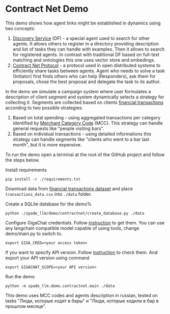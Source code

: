 # Contract Net Demo

This demo shows how agent links might be established in dynamics using two concepts:
1. [Discovery Service](https://ieeexplore.ieee.org/document/4624020) (DF) - a special agent used to search for other agents. It allows others to register in a directory providing description and list of tasks they can handle with examples. Then it allows to search for registered agents. In contrast with traditional DF based on full-text matching and ontologies this one uses vector store and embedings.
2. [Contract Net Protocol](https://en.wikipedia.org/wiki/Contract_Net_Protocol) - a protocol used in open distributed systems to efficiently share tasks between agents. Agent who needs to solve a task (Initiator) first finds others who can help (Responders), ask them for proposals, chose the best proposal and delegate the task to its author.

In the demo we simulate a campaign system where user formulates a description of client segment and system dynamically selects a strategy for collecting it. Segments are collected based on clients [financial transactions](https://www.kaggle.com/datasets/computingvictor/transactions-fraud-datasets/data) according to two possible strategies:
1. Based on total spending - using aggregated transactions per category identified by [Merchant Category Code](https://en.wikipedia.org/wiki/Merchant_category_code) (MCC). This strategy can handle general requests like "people visiting bars".
2. Based on individual transactions - using detailed informations this strategy can handle segments like "clients who went to a bar last month", but it is more expensive.

To run the demo open a terminal at the root of the GitHub project and follow the steps below.

Install requirements
```shell
pip install -r ./requirements.txt
```

Download data from [financial transactions dataset](https://www.kaggle.com/datasets/computingvictor/transactions-fraud-datasets/data) and place ```transactions_data.csv``` into ```./data``` folder.

Create a SQLite database for the demo%

```shell
python ./spade_llm/demo/contractnet/create_database.py ./data
```

Configure GigaChat credentials. Follow [instruction](https://developers.sber.ru/docs/ru/gigachat/individuals-quickstart)
to get them. You can use any langchain compatible model capable of using tools, change demo/main.py to switch to.
```
export GIGA_CRED=<your access token>
```
If you want to specify API version. Follow [instruction](https://developers.sber.ru/docs/ru/gigachain/overview#langchain-gigachat)
to check them. And export your API version using command
```
export GIGACHAT_SCOPE=<your API version>
```
Run the demo

```shell
python -m spade_llm.demo.contractnet.main ./data
```

This demo uses MCC codes and agents description in russian, tested on tasks "Люди, которые ходят в бары" и "Люди, которые ходили в бар в прошлом месяце". 
